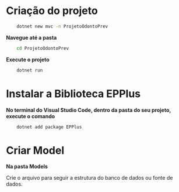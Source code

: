 

# Criação do projeto
```bash
    dotnet new mvc -n ProjetoOdontoPrev
```

**Navegue até a pasta**
```bash
    cd ProjetoOdontoPrev
```

**Execute o projeto**
```bash
    dotnet run
```

# Instalar a Biblioteca EPPlus

**No terminal do Visual Studio Code, dentro da pasta do seu projeto, execute o comando**
```bash
    dotnet add package EPPlus
```

# Criar Model

**Na pasta Models**

Crie o arquivo para seguir a estrutura do banco de dados ou fonte de dados.
